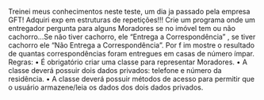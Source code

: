 Treinei meus conhecimentos neste teste, um dia ja passado pela empresa GFT! Adquiri exp em estruturas de repetições!!!
Crie um programa onde um entregador pergunta para alguns Moradores se no imóvel tem  ou  não  cachorro...Se  não  tiver  cachorro,  ele    “Entrega  a  Correspondência” ,  se tiver  cachorro  ele  “Não  Entrega  a  Correspondência”. Por  f im  mostre  o  resultado  de quantas correspondências foram entregues em casas de número ímpar.   Regras:  • É obrigatório criar uma classe para representar Moradores.  • A classe deverá possuir dois dados privados: telefone e número da residência.  •  A  classe  deverá  possuir  métodos  de  acesso  para  permitir  que  o  usuário armazene/leia os dados dos dois dados privados.
